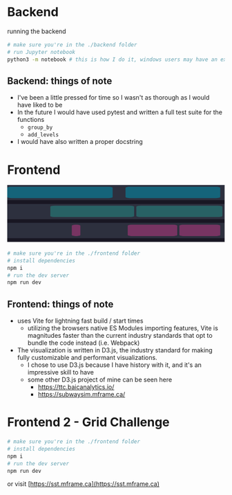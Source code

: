 # Backend
running the backend
```bash
# make sure you're in the ./backend folder
# run Jupyter notebook
python3 -m notebook # this is how I do it, windows users may have an exe to run
```
## Backend: things of note
- I've been a little pressed for time so I wasn't as thorough as I would have liked to be
- In the future I would have used pytest and written a full test suite for the functions
    - `group_by`
    - `add_levels`
- I would have also written a proper docstring


# Frontend
![surgical-software-frontend-demo.png](<./demo.png>)

```bash
# make sure you're in the ./frontend folder
# install dependencies 
npm i
# run the dev server
npm run dev
```

## Frontend: things of note
- uses Vite for lightning fast build / start times
    - utilizing the browsers native ES Modules importing features, Vite is magnitudes faster than the current industry standards that opt to bundle the code instead (i.e. Webpack)
- The visualization is written in D3.js, the industry standard for making fully customizable and performant visualizations.
    - I chose to use D3.js because I have history with it, and it's an impressive skill to have
    - some other D3.js project of mine can be seen here
        - https://ttc.baicanalytics.io/
        - https://subwaysim.mframe.ca/


# Frontend 2 - Grid Challenge

```bash
# make sure you're in the ./frontend folder
# install dependencies 
npm i
# run the dev server
npm run dev
```

or visit [https://sst.mframe.ca](https://sst.mframe.ca)
